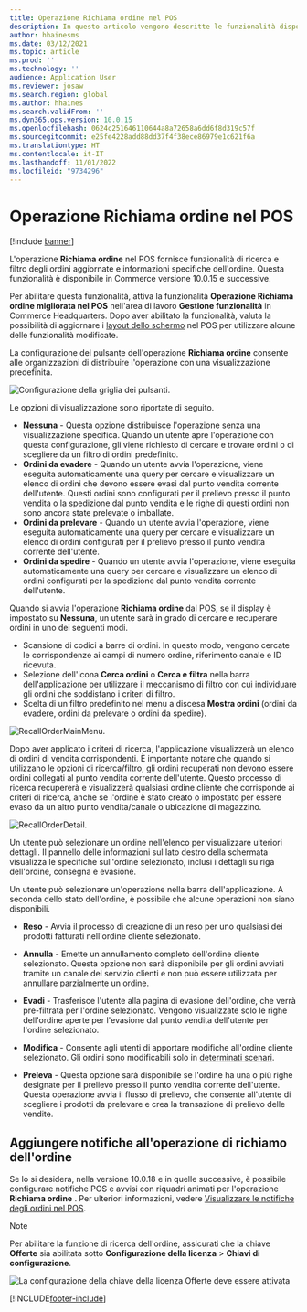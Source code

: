 ```yaml
---
title: Operazione Richiama ordine nel POS
description: In questo articolo vengono descritte le funzionalità disponibili per le pagine Richiama ordine nel POS.
author: hhainesms
ms.date: 03/12/2021
ms.topic: article
ms.prod: ''
ms.technology: ''
audience: Application User
ms.reviewer: josaw
ms.search.region: global
ms.author: hhaines
ms.search.validFrom: ''
ms.dyn365.ops.version: 10.0.15
ms.openlocfilehash: 0624c251646110644a8a72658a6dd6f8d319c57f
ms.sourcegitcommit: e25fe4228add88dd37f4f38ece86979e1c621f6a
ms.translationtype: HT
ms.contentlocale: it-IT
ms.lasthandoff: 11/01/2022
ms.locfileid: "9734296"
---
```

# <a name="recall-order-operation-in-pos"></a>Operazione Richiama ordine nel POS

[!include [banner](includes/banner.md)]

L'operazione **Richiama ordine** nel POS fornisce funzionalità di ricerca e filtro degli ordini aggiornate e informazioni specifiche dell'ordine. Questa funzionalità è disponibile in Commerce versione 10.0.15 e successive.

Per abilitare questa funzionalità, attiva la funzionalità **Operazione Richiama ordine migliorata nel POS** nell'area di lavoro **Gestione funzionalità** in Commerce Headquarters. Dopo aver abilitato la funzionalità, valuta la possibilità di aggiornare i [layout dello schermo](pos-screen-layouts.md) nel POS per utilizzare alcune delle funzionalità modificate.

La configurazione del pulsante dell'operazione **Richiama ordine** consente alle organizzazioni di distribuire l'operazione con una visualizzazione predefinita.

![Configurazione della griglia dei pulsanti.](media/recallorderbuttongrid.png)

Le opzioni di visualizzazione sono riportate di seguito.
- **Nessuna** - Questa opzione distribuisce l'operazione senza una visualizzazione specifica. Quando un utente apre l'operazione con questa configurazione, gli viene richiesto di cercare e trovare ordini o di scegliere da un filtro di ordini predefinito.
- **Ordini da evadere** - Quando un utente avvia l'operazione, viene eseguita automaticamente una query per cercare e visualizzare un elenco di ordini che devono essere evasi dal punto vendita corrente dell'utente. Questi ordini sono configurati per il prelievo presso il punto vendita o la spedizione dal punto vendita e le righe di questi ordini non sono ancora state prelevate o imballate.
- **Ordini da prelevare** - Quando un utente avvia l'operazione, viene eseguita automaticamente una query per cercare e visualizzare un elenco di ordini configurati per il prelievo presso il punto vendita corrente dell'utente.
- **Ordini da spedire** - Quando un utente avvia l'operazione, viene eseguita automaticamente una query per cercare e visualizzare un elenco di ordini configurati per la spedizione dal punto vendita corrente dell'utente.

Quando si avvia l'operazione **Richiama ordine** dal POS, se il display è impostato su **Nessuna**, un utente sarà in grado di cercare e recuperare ordini in uno dei seguenti modi.
- Scansione di codici a barre di ordini. In questo modo, vengono cercate le corrispondenze ai campi di numero ordine, riferimento canale e ID ricevuta.
- Selezione dell'icona **Cerca ordini** o **Cerca e filtra** nella barra dell'applicazione per utilizzare il meccanismo di filtro con cui individuare gli ordini che soddisfano i criteri di filtro.
- Scelta di un filtro predefinito nel menu a discesa **Mostra ordini** (ordini da evadere, ordini da prelevare o ordini da spedire).

![RecallOrderMainMenu.](media/recallordermain.png)

Dopo aver applicato i criteri di ricerca, l'applicazione visualizzerà un elenco di ordini di vendita corrispondenti. È importante notare che quando si utilizzano le opzioni di ricerca/filtro, gli ordini recuperati non devono essere ordini collegati al punto vendita corrente dell'utente. Questo processo di ricerca recupererà e visualizzerà qualsiasi ordine cliente che corrisponde ai criteri di ricerca, anche se l'ordine è stato creato o impostato per essere evaso da un altro punto vendita/canale o ubicazione di magazzino.

![RecallOrderDetail.](media/orderrecalldetail.png)

Un utente può selezionare un ordine nell'elenco per visualizzare ulteriori dettagli. Il pannello delle informazioni sul lato destro della schermata visualizza le specifiche sull'ordine selezionato, inclusi i dettagli su riga dell'ordine, consegna e evasione.

Un utente può selezionare un'operazione nella barra dell'applicazione. A seconda dello stato dell'ordine, è possibile che alcune operazioni non siano disponibili.

- **Reso** - Avvia il processo di creazione di un reso per uno qualsiasi dei prodotti fatturati nell'ordine cliente selezionato.

- **Annulla** - Emette un annullamento completo dell'ordine cliente selezionato. Questa opzione non sarà disponibile per gli ordini avviati tramite un canale del servizio clienti e non può essere utilizzata per annullare parzialmente un ordine.

- **Evadi** - Trasferisce l'utente alla pagina di evasione dell'ordine, che verrà pre-filtrata per l'ordine selezionato. Vengono visualizzate solo le righe dell'ordine aperte per l'evasione dal punto vendita dell'utente per l'ordine selezionato.

- **Modifica** - Consente agli utenti di apportare modifiche all'ordine cliente selezionato. Gli ordini sono modificabili solo in [determinati scenari](customer-orders-overview.md#edit-an-existing-customer-order).

- **Preleva** - Questa opzione sarà disponibile se l'ordine ha una o più righe designate per il prelievo presso il punto vendita corrente dell'utente. Questa operazione avvia il flusso di prelievo, che consente all'utente di scegliere i prodotti da prelevare e crea la transazione di prelievo delle vendite.

## <a name="add-notifications-to-the-recall-order-operation"></a>Aggiungere notifiche all'operazione di richiamo dell'ordine

Se lo si desidera, nella versione 10.0.18 e in quelle successive, è possibile configurare notifiche POS e avvisi con riquadri animati per l'operazione **Richiama ordine** . Per ulteriori informazioni, vedere [ Visualizzare le notifiche degli ordini nel POS](notifications-pos.md).  

> [!NOTE]
> Per abilitare la funzione di ricerca dell'ordine, assicurati che la chiave **Offerte** sia abilitata sotto **Configurazione della licenza** > **Chiavi di configurazione**.
>
> ![La configurazione della chiave della licenza Offerte deve essere attivata](./media/Quotations_License_Key_Configuration.png)


[!INCLUDE[footer-include](../includes/footer-banner.md)]
